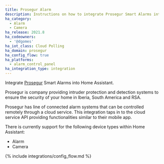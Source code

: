 ```yaml
---
title: Prosegur Alarm
description: Instructions on how to integrate Prosegur Smart Alarms into Home Assistant.
ha_category:
  - Alarm
  - Camera
ha_release: 2021.8
ha_codeowners:
  - '@dgomes'
ha_iot_class: Cloud Polling
ha_domain: prosegur
ha_config_flow: true
ha_platforms:
  - alarm_control_panel
ha_integration_type: integration
---
```


Integrate [Prosegur](https://www.prosegur.com/) Smart Alarms into Home Assistant. 

Prosegur is company providing intruder protection and detection systems to ensure the security of your home in Iberia, South America and RSA. 

Prosegur has line of connected alarm systems that can be controlled remotely through a cloud service. This integration taps in to the cloud service API providing functionalities similar to their mobile app.

There is currently support for the following device types within Home Assistant:
- Alarm
- Camera

{% include integrations/config_flow.md %}
